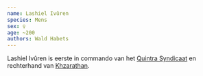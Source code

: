 ```yaml
---
name: Lashiel Ivûren
species: Mens
sex: ♀
age: ~200
authors: Wald Habets
---
```


Lashiel Ivûren is eerste in commando van het [Quintra Syndicaat](/wiki/geopolitics/quintra-syndicaat) en rechterhand van [Khzarathan](/wiki/people/khzarathan).